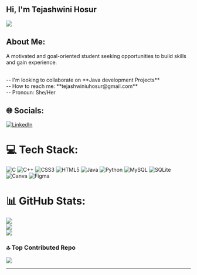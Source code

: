 ## Hi, I'm Tejashwini Hosur

[![](https://visitcount.itsvg.in/api?id=Tejashwini2002&icon=0&color=1)](https://visitcount.itsvg.in)
## About Me:
A motivated and goal-oriented student seeking opportunities to build skills and gain experience.

<br>
-- I'm looking to collaborate on **Java development Projects** <br>
-- How to reach me: **tejashwiniuhosur@gmail.com** <br>
-- Pronoun: She/Her <br>

## 🌐 Socials:
[![LinkedIn](https://img.shields.io/badge/LinkedIn-%230077B5.svg?logo=linkedin&logoColor=white)](https://linkedin.com/in/https://www.linkedin.com/in/tejashwinihosur25) 

# 💻 Tech Stack:
![C](https://img.shields.io/badge/c-%2300599C.svg?style=for-the-badge&logo=c&logoColor=white) ![C++](https://img.shields.io/badge/c++-%2300599C.svg?style=for-the-badge&logo=c%2B%2B&logoColor=white) ![CSS3](https://img.shields.io/badge/css3-%231572B6.svg?style=for-the-badge&logo=css3&logoColor=white) ![HTML5](https://img.shields.io/badge/html5-%23E34F26.svg?style=for-the-badge&logo=html5&logoColor=white) ![Java](https://img.shields.io/badge/java-%23ED8B00.svg?style=for-the-badge&logo=openjdk&logoColor=white) ![Python](https://img.shields.io/badge/python-3670A0?style=for-the-badge&logo=python&logoColor=ffdd54) ![MySQL](https://img.shields.io/badge/mysql-%2300000f.svg?style=for-the-badge&logo=mysql&logoColor=white) ![SQLite](https://img.shields.io/badge/sqlite-%2307405e.svg?style=for-the-badge&logo=sqlite&logoColor=white) ![Canva](https://img.shields.io/badge/Canva-%2300C4CC.svg?style=for-the-badge&logo=Canva&logoColor=white) ![Figma](https://img.shields.io/badge/figma-%23F24E1E.svg?style=for-the-badge&logo=figma&logoColor=white)
# 📊 GitHub Stats:
![](https://github-readme-stats.vercel.app/api?username=Tejashwini2002&theme=dark&hide_border=false&include_all_commits=true&count_private=false)<br/>
![](https://github-readme-streak-stats.herokuapp.com/?user=Tejashwini2002&theme=dark&hide_border=false)<br/>
![](https://github-readme-stats.vercel.app/api/top-langs/?username=Tejashwini2002&theme=dark&hide_border=false&include_all_commits=true&count_private=false&layout=compact)

### 🔝 Top Contributed Repo
![](https://github-contributor-stats.vercel.app/api?username=Tejashwini2002&limit=5&theme=dark&combine_all_yearly_contributions=true)

---


<!-- Proudly created with GPRM ( https://gprm.itsvg.in ) -->
